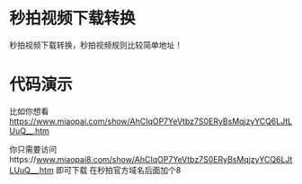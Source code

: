# 秒拍视频下载转换
秒拍视频下载转换，秒拍视频规则比较简单地址！
# 代码演示
比如你想看 https://www.miaopai.com/show/AhCIqOP7YeVtbz7S0ERyBsMqjzyYCQ6LJtLUuQ__.htm

你只需要访问https://www.miaopai8.com/show/AhCIqOP7YeVtbz7S0ERyBsMqjzyYCQ6LJtLUuQ__.htm 即可下载 在秒拍官方域名后面加个8 
